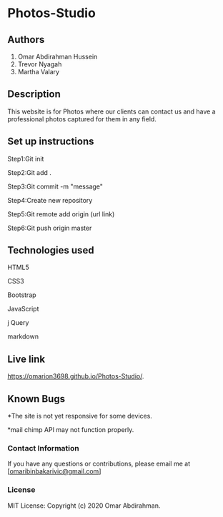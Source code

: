 # Photos-Studio

## Authors
1. Omar Abdirahman Hussein
2. Trevor Nyagah
3. Martha Valary

## Description
This website is for Photos where our clients can  contact us and have a professional photos captured for them in any field.

## Set up instructions
Step1:Git init

Step2:Git add .

Step3:Git commit -m "message"

Step4:Create new repository

Step5:Git remote add origin (url link)

Step6:Git push origin master
  
## Technologies used
HTML5

CSS3

Bootstrap

JavaScript

j Query

markdown

## Live link
https://omarion3698.github.io/Photos-Studio/.

## Known Bugs
*The site is not yet responsive for some devices.

*mail chimp API may not function properly.

### Contact Information
If you have any questions or contributions, please email me at [omaribinbakarivic@gmail.com]

### License
MIT License:
Copyright (c) 2020 Omar Abdirahman.
